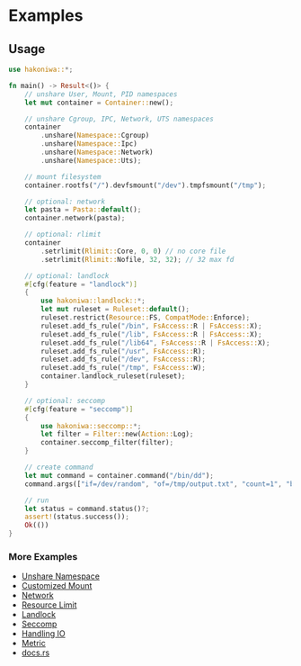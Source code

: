 # Examples

## Usage

```rust
use hakoniwa::*;

fn main() -> Result<()> {
    // unshare User, Mount, PID namespaces
    let mut container = Container::new();

    // unshare Cgroup, IPC, Network, UTS namespaces
    container
        .unshare(Namespace::Cgroup)
        .unshare(Namespace::Ipc)
        .unshare(Namespace::Network)
        .unshare(Namespace::Uts);

    // mount filesystem
    container.rootfs("/").devfsmount("/dev").tmpfsmount("/tmp");

    // optional: network
    let pasta = Pasta::default();
    container.network(pasta);

    // optional: rlimit
    container
        .setrlimit(Rlimit::Core, 0, 0) // no core file
        .setrlimit(Rlimit::Nofile, 32, 32); // 32 max fd

    // optional: landlock
    #[cfg(feature = "landlock")]
    {
        use hakoniwa::landlock::*;
        let mut ruleset = Ruleset::default();
        ruleset.restrict(Resource::FS, CompatMode::Enforce);
        ruleset.add_fs_rule("/bin", FsAccess::R | FsAccess::X);
        ruleset.add_fs_rule("/lib", FsAccess::R | FsAccess::X);
        ruleset.add_fs_rule("/lib64", FsAccess::R | FsAccess::X);
        ruleset.add_fs_rule("/usr", FsAccess::R);
        ruleset.add_fs_rule("/dev", FsAccess::R);
        ruleset.add_fs_rule("/tmp", FsAccess::W);
        container.landlock_ruleset(ruleset);
    }

    // optional: seccomp
    #[cfg(feature = "seccomp")]
    {
        use hakoniwa::seccomp::*;
        let filter = Filter::new(Action::Log);
        container.seccomp_filter(filter);
    }

    // create command
    let mut command = container.command("/bin/dd");
    command.args(["if=/dev/random", "of=/tmp/output.txt", "count=1", "bs=4"]);

    // run
    let status = command.status()?;
    assert!(status.success());
    Ok(())
}
```

### More Examples

- [Unshare Namespace](./container-unshare-namespace.rs)
- [Customized Mount](./container-customized-mount.rs)
- [Network](./container-network.rs)
- [Resource Limit](./container-resource-limit.rs)
- [Landlock](./container-landlock.rs)
- [Seccomp](./container-seccomp.rs)
- [Handling IO](./command-handling-io.rs)
- [Metric](./command-metric.rs)
- [docs.rs](https://docs.rs/hakoniwa)
